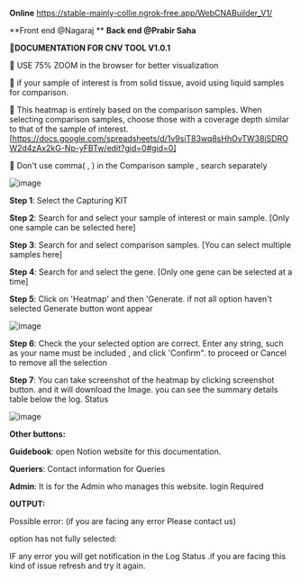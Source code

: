 **Online** https://stable-mainly-collie.ngrok-free.app/WebCNABuilder_V1/

**Front end @Nagaraj **
**Back end @Prabir Saha**

**🧬DOCUMENTATION FOR CNV TOOL V1.0.1**

📌
USE 75% ZOOM in the browser for better visualization

📌
if your sample of interest is from solid tissue, avoid using liquid samples for comparison.

📌
This heatmap is entirely based on the comparison samples. When selecting comparison samples, choose those with a coverage depth similar to that of the sample of interest. [https://docs.google.com/spreadsheets/d/1v9siT83wq8sHhOvTW38iSDROW2d4zAx2kG-Np-yFBTw/edit?gid=0#gid=0]

📌
Don't use comma( , ) in the Comparison sample , search separately  


![image](https://github.com/user-attachments/assets/7827dbde-2f79-46d9-9407-d9dcd8f83ad4)



**Step 1**: Select the Capturing KIT



**Step 2**: Search for and select your sample of interest or main sample. [Only one sample can be selected here]




**Step 3**: Search for and select comparison samples. [You can select multiple samples here]


**Step 4**: Search for and select the gene. [Only one gene can be selected at a time]




**Step 5**: Click on 'Heatmap' and then 'Generate. if not all option haven't selected Generate button wont appear

![image](https://github.com/user-attachments/assets/8406145f-f311-42ab-8138-c8a7c1f5cdf0)


**Step 6**:  Check the your selected option are correct. Enter any string, such as your name must be included , and click 'Confirm". to proceed or Cancel to remove all the selection




**Step 7**: You can take screenshot of the heatmap by clicking screenshot button. and it will download the Image. you can see the summary details table below the log. Status 


![image](https://github.com/user-attachments/assets/8c8ce27d-c377-4754-826a-40311b9476f8)


**Other buttons:**

**Guidebook**: open Notion website for this documentation.

**Queriers**: Contact information for Queries

**Admin**: It is for the Admin who manages this website. login Required 






**OUTPUT:**

 


Possible error: (if you are facing any error Please contact us) 

option has not fully selected:




IF any error you will get notification in the Log Status .if you are facing this kind of issue refresh and try it again. 



